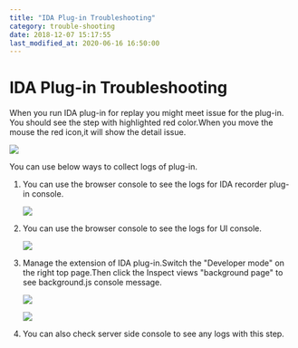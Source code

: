 ```yaml
---
title: "IDA Plug-in Troubleshooting"
category: trouble-shooting
date: 2018-12-07 15:17:55
last_modified_at: 2020-06-16 16:50:00
---
```


# IDA Plug-in Troubleshooting
When you run IDA plug-in for replay you might meet issue for the plug-in. You should see the step with highlighted red color.When you move the mouse the red icon,it will show the detail issue.

   ![][references-idarecorder]

You can use below ways to collect logs of plug-in.

1. You can use the browser console to see the logs for IDA recorder plug-in console.

   ![][references-pluginConsole]

2. You can use the browser console to see the logs for  UI console.

   ![][references-browserconsole]

3.  Manage the extension of IDA plug-in.Switch the "Developer mode" on the right top page.Then click the Inspect views "background page" to see background.js console message.

    ![][references-plugin]


    ![][references-backgroundconsole]

4.  You can also check server side console to see any logs with this step.


  [references-wait-element]: ../images/references/references-wait-element.png
  [references-idarecorder]: ../images/references/IDARecorder.png
  [references-browserconsole]: ../images/references/Browserconsole.png
  [references-pluginConsole]: ../images/references/PluginConsole.png
  [references-plugin]: ../images/references/Plugin.png
  [references-backgroundconsole]: ../images/references/IDABackgroud.png
